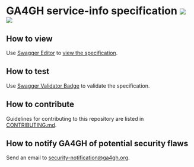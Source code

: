 # GA4GH service-info specification [![](https://travis-ci.org/ga4gh-discovery/service-info.svg?branch=develop)](https://travis-ci.org/ga4gh-discovery/service-info) [![](https://img.shields.io/badge/license-Apache%202-blue.svg)](https://raw.githubusercontent.com/ga4gh-discovery/service-info/develop/LICENSE)

## How to view

Use [Swagger Editor](https://editor.swagger.io/) to [view the specification](https://editor.swagger.io/?url=https://raw.githubusercontent.com/ga4gh-discovery/service-info/develop/service-info.yaml).

## How to test

Use [Swagger Validator Badge](https://github.com/swagger-api/validator-badge) to validate the specification.

## How to contribute

Guidelines for contributing to this repository are listed in [CONTRIBUTING.md](CONTRIBUTING.md).

## How to notify GA4GH of potential security flaws

Send an email to security-notification@ga4gh.org.
